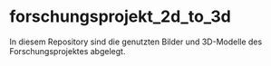 # forschungsprojekt_2d_to_3d
In diesem Repository sind die genutzten Bilder und 3D-Modelle des Forschungsprojektes abgelegt.
